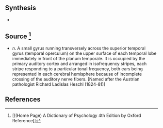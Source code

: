 ## Synthesis
- 
## Source [^1]
- $n$. A small gyrus running transversely across the superior temporal gyrus (temporal operculum) on the upper surface of each temporal lobe immediately in front of the planum temporale. It is occupied by the primary auditory cortex and arranged in isofrequency stripes, each stripe responding to a particular tonal frequency, both ears being represented in each cerebral hemisphere because of incomplete crossing of the auditory nerve fibers. \[Named after the Austrian pathologist Richard Ladislas Heschl (1824-81)]
## References

[^1]: [[(Home Page) A Dictionary of Psychology 4th Edition by Oxford Reference]]
